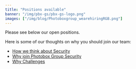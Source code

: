 ```yaml
---
title: "Positions available"
banner: "/img/pbx-gs/pbx-gs-logo.png"
images: ["/img/blog/Photoboxgroup_wearehiringRGB.png"]
---
```


Please see below our open positions.

Here is some of our thoughts on why you should join our team:

* [How we think about Security](/blog/2017/12/17/how-we-think-about-security/)
* [Why join Photobox Group Security](/blog/2017/12/11/why-join-photobox-group-security/)
* [Why Challenges](/blog/2017/12/11/why-challenges/)
